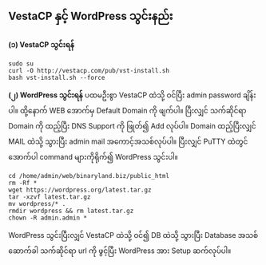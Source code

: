 
## VestaCP နှင့် WordPress သွင်းနည်း

**(၁) VestaCP သွင်းရန်**

    sudo su
    curl -O http://vestacp.com/pub/vst-install.sh
    bash vst-install.sh --force

**(၂) WordPress သွင်းရန်**
ပထမဦးစွာ VestaCP ထဲသို့ ဝင်ပြီး admin password ချိန်းပါ။ ထို့နောက် WEB အောက်မှ Default Domain ကို ဖျက်ပါ။ ပြီးလျှင် သက်ဆိုင်ရာ Domain ကို ထည့်ပြီး DNS Support ကို ဖြုတ်၍ Add လုပ်ပါ။ Domain ထည့်ပြီးလျှင် MAIL ထဲသို့ သွားပြီး admin mail အကောင့်အသစ်လုပ်ပါ။ ပြီးလျှင် PuTTY ထဲတွင် အောက်ပါ command များကိုရိုက်၍ WordPress သွင်းပါ။

    cd /home/admin/web/binaryland.biz/public_html
    rm -Rf *
    wget https://wordpress.org/latest.tar.gz
    tar -xzvf latest.tar.gz
    mv wordpress/* .
    rmdir wordpress && rm latest.tar.gz
    chown -R admin.admin *

WordPress သွင်းပြီးလျှင် VestaCP ထဲသို့ ဝင်၍ DB ထဲသို့ သွားပြီး Database အသစ်ဆောက်ခါ သက်ဆိုင်ရာ url ကို ဖွင့်ပြီး WordPress အား Setup ဆက်လုပ်ပါ။
